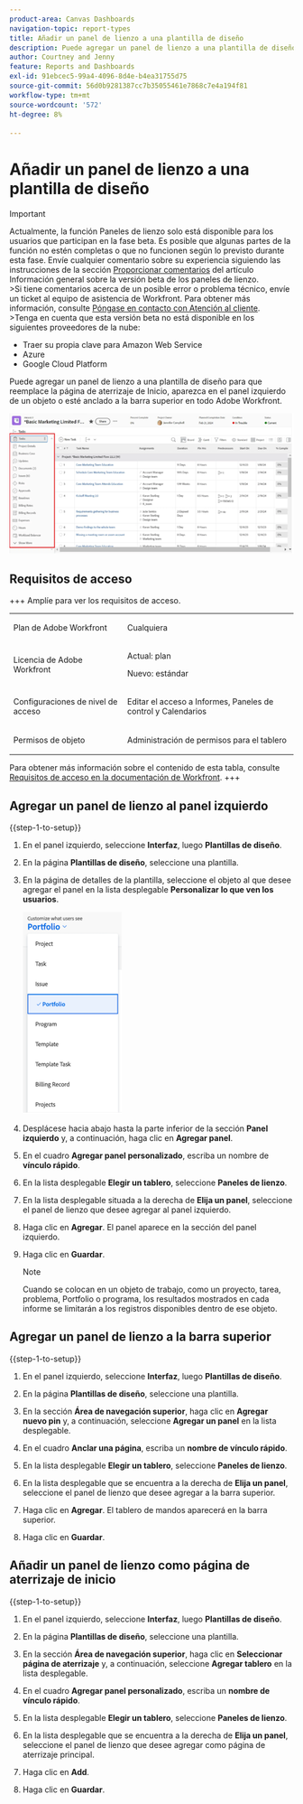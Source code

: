 ```yaml
---
product-area: Canvas Dashboards
navigation-topic: report-types
title: Añadir un panel de lienzo a una plantilla de diseño
description: Puede agregar un panel de lienzo a una plantilla de diseño para que reemplace la página de aterrizaje de Inicio, aparezca en el panel izquierdo de un objeto o esté anclado a la barra superior.
author: Courtney and Jenny
feature: Reports and Dashboards
exl-id: 91ebcec5-99a4-4096-8d4e-b4ea31755d75
source-git-commit: 56d0b9281387cc7b35055461e7868c7e4a194f81
workflow-type: tm+mt
source-wordcount: '572'
ht-degree: 8%

---
```


# Añadir un panel de lienzo a una plantilla de diseño

>[!IMPORTANT]
>
>Actualmente, la función Paneles de lienzo solo está disponible para los usuarios que participan en la fase beta. Es posible que algunas partes de la función no estén completas o que no funcionen según lo previsto durante esta fase. Envíe cualquier comentario sobre su experiencia siguiendo las instrucciones de la sección [Proporcionar comentarios](/help/quicksilver/product-announcements/betas/canvas-dashboards-beta/canvas-dashboards-beta-information.md#provide-feedback) del artículo Información general sobre la versión beta de los paneles de lienzo.<br>
>&#x200B;>Si tiene comentarios acerca de un posible error o problema técnico, envíe un ticket al equipo de asistencia de Workfront. Para obtener más información, consulte [Póngase en contacto con Atención al cliente](/help/quicksilver/workfront-basics/tips-tricks-and-troubleshooting/contact-customer-support.md).<br>
>&#x200B;>Tenga en cuenta que esta versión beta no está disponible en los siguientes proveedores de la nube:
>
>* Traer su propia clave para Amazon Web Service
>* Azure
>* Google Cloud Platform

Puede agregar un panel de lienzo a una plantilla de diseño para que reemplace la página de aterrizaje de Inicio, aparezca en el panel izquierdo de un objeto o esté anclado a la barra superior en todo Adobe Workfront.

![Panel izquierdo](assets/left-panel.png)

## Requisitos de acceso

+++ Amplíe para ver los requisitos de acceso. 

<table style="table-layout:auto"> 
<col> 
</col> 
<col> 
</col> 
<tbody> 
<tr> 
   <td role="rowheader"><p>Plan de Adobe Workfront</p></td> 
   <td> 
<p>Cualquiera </p> 
   </td> 
<tr> 
 <tr> 
   <td role="rowheader"><p>Licencia de Adobe Workfront</p></td> 
   <td> 
<p>Actual: plan </p> 
<p>Nuevo: estándar</p> 
   </td> 
   </tr> 
  </tr> 
  <tr> 
   <td role="rowheader"><p>Configuraciones de nivel de acceso</p></td> 
   <td><p>Editar el acceso a Informes, Paneles de control y Calendarios</p>
  </td> 
  </tr> 
    </tr>  
        <tr> 
   <td role="rowheader"><p>Permisos de objeto</p></td> 
   <td><p>Administración de permisos para el tablero</p>
  </td> 
  </tr> 
</tbody> 
</table>

Para obtener más información sobre el contenido de esta tabla, consulte [Requisitos de acceso en la documentación de Workfront](/help/quicksilver/administration-and-setup/add-users/access-levels-and-object-permissions/access-level-requirements-in-documentation.md).
+++

## Agregar un panel de lienzo al panel izquierdo

{{step-1-to-setup}}

1. En el panel izquierdo, seleccione **Interfaz**, luego **Plantillas de diseño**.

1. En la página **Plantillas de diseño**, seleccione una plantilla.

1. En la página de detalles de la plantilla, seleccione el objeto al que desee agregar el panel en la lista desplegable **Personalizar lo que ven los usuarios**.

   ![Personalizar lo que ven los usuarios en la lista desplegable](assets/customize-what-users-see.png)

1. Desplácese hacia abajo hasta la parte inferior de la sección **Panel izquierdo** y, a continuación, haga clic en **Agregar panel**.

1. En el cuadro **Agregar panel personalizado**, escriba un nombre de **vínculo rápido**.

1. En la lista desplegable **Elegir un tablero**, seleccione **Paneles de lienzo**.

1. En la lista desplegable situada a la derecha de **Elija un panel**, seleccione el panel de lienzo que desee agregar al panel izquierdo.

1. Haga clic en **Agregar**. El panel aparece en la sección del panel izquierdo.

1. Haga clic en **Guardar**.

   >[!NOTE]
   >
   >Cuando se colocan en un objeto de trabajo, como un proyecto, tarea, problema, Portfolio o programa, los resultados mostrados en cada informe se limitarán a los registros disponibles dentro de ese objeto.


## Agregar un panel de lienzo a la barra superior

{{step-1-to-setup}}

1. En el panel izquierdo, seleccione **Interfaz**, luego **Plantillas de diseño**.

1. En la página **Plantillas de diseño**, seleccione una plantilla.

1. En la sección **Área de navegación superior**, haga clic en **Agregar nuevo pin** y, a continuación, seleccione **Agregar un panel** en la lista desplegable.

1. En el cuadro **Anclar una página**, escriba un **nombre de vínculo rápido**.

1. En la lista desplegable **Elegir un tablero**, seleccione **Paneles de lienzo**.

1. En la lista desplegable que se encuentra a la derecha de **Elija un panel**, seleccione el panel de lienzo que desee agregar a la barra superior.

1. Haga clic en **Agregar**. El tablero de mandos aparecerá en la barra superior.

1. Haga clic en **Guardar**.

## Añadir un panel de lienzo como página de aterrizaje de inicio

{{step-1-to-setup}}

1. En el panel izquierdo, seleccione **Interfaz**, luego **Plantillas de diseño**.

1. En la página **Plantillas de diseño**, seleccione una plantilla.

1. En la sección **Área de navegación superior**, haga clic en **Seleccionar página de aterrizaje** y, a continuación, seleccione **Agregar tablero** en la lista desplegable.

1. En el cuadro **Agregar panel personalizado**, escriba un **nombre de vínculo rápido**.

1. En la lista desplegable **Elegir un tablero**, seleccione **Paneles de lienzo**.

1. En la lista desplegable que se encuentra a la derecha de **Elija un panel**, seleccione el panel de lienzo que desee agregar como página de aterrizaje principal.

1. Haga clic en **Add**.

1. Haga clic en **Guardar**.
